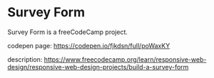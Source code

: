 # Survey Form

Survey Form is a freeCodeCamp project.

codepen page: https://codepen.io/fjkdsn/full/poWaxKY

description: https://www.freecodecamp.org/learn/responsive-web-design/responsive-web-design-projects/build-a-survey-form
